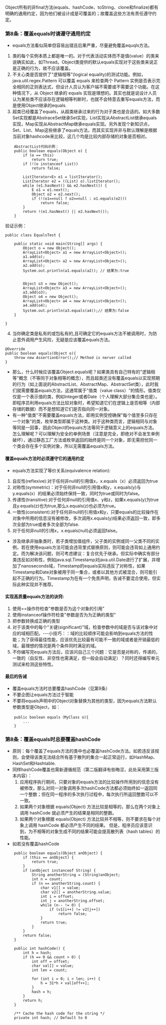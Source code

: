 Object所有的非final方法(equals、hashCode、toString、clone和finalize)都有明确的通用约定，因为他们被设计成是可覆盖的；故覆盖这些方法有责任遵守约定。

### 第8条：覆盖equals时请遵守通用约定
- equals方法看似简单但容易出错且后果严重，尽量避免覆盖equqls方法。
1. 类的每个实例本质上都是唯一的。对于代表活动实体而不是值(value）的类来说确实如此，如Thread。Object类提供的默认equals实现对于这些类来说正是正确的行为，故不应该覆盖。
2. 不关心类是否提供了"逻辑相等"(logical equality)的测试功能。例如，java.util.regex.Pattern 可以覆盖 equals 来检查两个 Pattern 实例是否表示完全相同的正则表达式，但设计人员认为客户端不需要或不需要这个功能。在这种情况下，从 Object 继承的 equals 实现是理想的。其实也就是说设计人员认为某些类不应该存在逻辑相等判断时，也就不会特意去重写equals方法，而是使用Object继承的equals.
3. 超类已经覆盖了equals，从超类继承过来的行为对子类也是合适的。如大多数Set实现都是AbstraceSet继承Set实现，List实现从AbstractList继承equals实现，Map实现从AbstractMap继承equals实现。另外发现个新知识点，Set、List、Map这些继承了equals方法，而其实实现并非与默认理解是根据当前对象hashcode来比较，这几个均是比较内部存储的对象是否相对。
```language
    AbstractList代码示例：
    public boolean equals(Object o) {
        if (o == this)
            return true;
        if (!(o instanceof List))
            return false;

        ListIterator<E> e1 = listIterator();
        ListIterator e2 = ((List) o).listIterator();
        while (e1.hasNext() && e2.hasNext()) {
            E o1 = e1.next();
            Object o2 = e2.next();
            if (!(o1==null ? o2==null : o1.equals(o2)))
                return false;
        }
        return !(e1.hasNext() || e2.hasNext());
    }
```
验证示例：
```language
public class EqualsTest {

	public static void main(String[] args) {
		Object o = new Object();
		ArrayList<Object> a1 = new ArrayList<Object>();
		a1.add(o);
		ArrayList<Object> a2 = new ArrayList<Object>();
		a2.add(o);
		System.out.println(a1.equals(a2)); // 结果为:true
		
		
		Object o3 = new Object();
		ArrayList<Object> a3 = new ArrayList<Object>();
		a3.add(o3);
		Object o4 = new Object();
		ArrayList<Object> a4 = new ArrayList<Object>();
		a4.add(o4);
		System.out.println(a3.equals(a4));// 结果为:false
	}

}

```
4. 当你确定类是私有的或包私有的,且可确定它的equals方法不被调用时，为防止意外调用产生风险，无疑是应该覆盖equals方法。
```language
@Override
public boolean equals(Object o){
	throw new AssertionError();// Method is nerver called
}
```
- 那么，什么时候应该覆盖Object.equals呢？如果类具有自己特有的"逻辑相等"概念（不等同于对象相等的概念），而且超类还没有覆盖equals以实现预期的行为（如上面说的AbstractList、AbstractMap、AbstractSet类），此时我们就需要覆盖equals方法，这通常属于"值类（value class）"的情形。值类仅仅是一个表示值的类，例如Integer或者Date（个人理解大部分集合类也是）。即程序员利用equals方法比较对象时，希望知道它们在逻辑上是否相等（内部存储的数据）而不是想知道它们是否指向同一对象。
- 有一种"值类"不需要覆盖equals方法，即用实例受控确保"每个值至多只存在一个对象"的类，枚举类型即属于这种类。对于这种类而言，逻辑相同与对象等同是一回事，因此Object的equals方法等同于逻辑意义上的equals方法。怎么理解呢？可以理解为安全的单例场景（注意是完全，即绝对不会发生单例破坏），通过静态工厂方法或枚举返回的始终是同一个对象，即无需担忧同一个类会存在多个实例对象，所以无需覆盖equals方法。
#### 覆盖equals方法时必须遵守它的通用约定
- equals方法实现了等价关系(equivalence relation):
1. 自反性(reflexive):对于任何非null的引用值x，x.equals（x）必须返回为true
2. 对称性(symmetric)：对于任何非null的引用值x和y，x.equals(y)与y.equals(x）的结果必须始终保持一致，同时为true或同时为false。
3. 传递性(transitive):对于任何非null的引用值x、y和z，如果x.equals(y)为true且y.equals(z)也为true,那么x.equals(z)也必须为true。
4. 一致性(consistent):对于任何非null的引用值x和y，只要equals的比较操作在对象中所用的信息没有被修改，多次调用x.equals(y)结果必须返回一致，即多次全部为true或者多次全部为false.
5. 对于任何非null的引用x，x.equals(null)必须返回false。
- 涉及继承非抽象类时，若子类增加值组件，父子类的实例或同一父类不同的实例，若在使用equals方法可能会违背里式替换原则，则可能会违背如上通用约定。而为解决该问题，则可考虑建议：复合优先于继承。但实际中确实有部分类违反如对称性，例如java.sql.Timestamp对java.util.Date进行了扩展，并增加了nanoseconds域，Timestamp的equals实际违反了对称性，如果Timestamp和Date对象被用于同一集合，或者以其他方式被混合，则可能引起不正确的行为。Timestamp为在有一个免责声明，告诫不要混合使用，但实际此种实现并不推荐。
#### 实现高质量equals方法的诀窍:
1. 使用==操作符检查"参数是否为这个对象的引用"
2. 使用instanceof操作符检查"参数是否为为正确的类型"
3. 把参数转换成正确的类型
4. 对于该类中的每个"关键(significant)"域，检查参数中的域是否与该对象中对应的域相匹配。---小技巧：：域的比较顺序可能会影响到equals方法的性能；为了获得最佳性能，应该优先比较最有可能不一致的域或者是开销最低的域，最理想的情况是两个条件同时满足的域。
5. 不你编写完equals方法后，应该问自己三个问题：它是否是对称的，传递的，一致的（自反性、非空性也需满足，但一般会自动满足）？同时还得编写单元测试来检测这些特性。
#### 最后的告诫
- 覆盖equals方法时总要覆盖hashCode（见第9条）
- 不要企图让equals方法过于智能
- 不要将equals声明中的Object对象替换为其他的类型，因为equals方法默认参数类型是Object，如：
```language
	public boolean equals（MyClass o){
		...
	}
```


### 第8条：覆盖equals时总要覆盖hashCode
- 原则：每个覆盖了equals方法的类中也必覆盖hashCode方法。如若违反该规则，会使得该类无法结合所有基于散列的集合一起正常运行，如HashMap、HashSet和Hashtable.
- 同样hashCode覆盖也需新遵循规范（第二版翻译有些晦涩，此处采用第三版本内容）：
  1. 应用程序执行期间，只要对象的equals方法的比较操作所用到的信息没有被修改，那么对同一对象调用多次hashCode方法都必须始终如一返回同一个整数；但在同一程序的多次执行过程中，每次执行所返回整数可以不一致。
  2. 如果两个对象根据 equals(Object) 方法比较是相等的，那么在两个对象上调用 hashCode 就必须产生的结果是相同的整数。
  3. 如果两个对象根据 equals(Object) 方法比较并不相等，则不要求在每个对象上调用 hashCode 都必须产生不同的结果。 但是，程序员应该意识到，为不相等的对象生成不同的结果可能会提高散列表（hash tables）的性能。
 - 如若没有覆盖hashCode

```language
    public boolean equals(Object anObject) {
        if (this == anObject) {
            return true;
        }
        if (anObject instanceof String) {
            String anotherString = (String)anObject;
            int n = count;
            if (n == anotherString.count) {
                char v1[] = value;
                char v2[] = anotherString.value;
                int i = offset;
                int j = anotherString.offset;
                while (n-- != 0) {
                    if (v1[i++] != v2[j++])
                        return false;
                }
                return true;
            }
        }
        return false;
    }

    public int hashCode() {
        int h = hash;
        if (h == 0 && count > 0) {
            int off = offset;
            char val[] = value;
            int len = count;

            for (int i = 0; i < len; i++) {
                h = 31*h + val[off++];
            }
            hash = h;
        }
        return h;
    }

    /** Cache the hash code for the string */
    private int hash; // Default to 0
```
